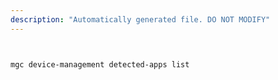 ```yaml
---
description: "Automatically generated file. DO NOT MODIFY"
---
```


```bash


mgc device-management detected-apps list

```